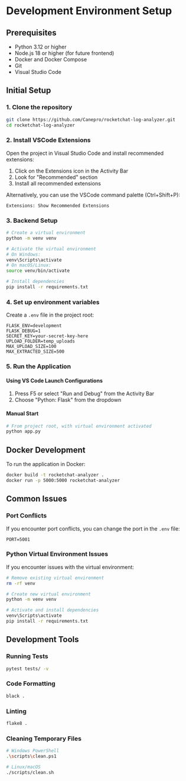 # Development Environment Setup

## Prerequisites

- Python 3.12 or higher
- Node.js 18 or higher (for future frontend)
- Docker and Docker Compose
- Git
- Visual Studio Code

## Initial Setup

### 1. Clone the repository

```bash
git clone https://github.com/Canepro/rocketchat-log-analyzer.git
cd rocketchat-log-analyzer
```

### 2. Install VSCode Extensions

Open the project in Visual Studio Code and install recommended extensions:

1. Click on the Extensions icon in the Activity Bar
2. Look for "Recommended" section
3. Install all recommended extensions

Alternatively, you can use the VSCode command palette (Ctrl+Shift+P):

```
Extensions: Show Recommended Extensions
```

### 3. Backend Setup

```bash
# Create a virtual environment
python -m venv venv

# Activate the virtual environment
# On Windows:
venv\Scripts\activate
# On macOS/Linux:
source venv/bin/activate

# Install dependencies
pip install -r requirements.txt
```

### 4. Set up environment variables

Create a `.env` file in the project root:

```env
FLASK_ENV=development
FLASK_DEBUG=1
SECRET_KEY=your-secret-key-here
UPLOAD_FOLDER=temp_uploads
MAX_UPLOAD_SIZE=100
MAX_EXTRACTED_SIZE=500
```

### 5. Run the Application

#### Using VS Code Launch Configurations

1. Press F5 or select "Run and Debug" from the Activity Bar
2. Choose "Python: Flask" from the dropdown

#### Manual Start

```bash
# From project root, with virtual environment activated
python app.py
```

## Docker Development

To run the application in Docker:

```bash
docker build -t rocketchat-analyzer .
docker run -p 5000:5000 rocketchat-analyzer
```

## Common Issues

### Port Conflicts

If you encounter port conflicts, you can change the port in the `.env` file:

```env
PORT=5001
```

### Python Virtual Environment Issues

If you encounter issues with the virtual environment:

```bash
# Remove existing virtual environment
rm -rf venv

# Create new virtual environment
python -m venv venv

# Activate and install dependencies
venv\Scripts\activate
pip install -r requirements.txt
```

## Development Tools

### Running Tests

```bash
pytest tests/ -v
```

### Code Formatting

```bash
black .
```

### Linting

```bash
flake8 .
```

### Cleaning Temporary Files

```bash
# Windows PowerShell
.\scripts\clean.ps1

# Linux/macOS
./scripts/clean.sh
```
